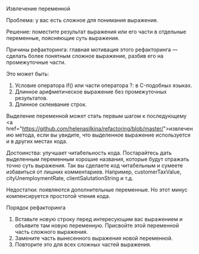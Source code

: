 Извлечение переменной

Проблема: у вас есть сложное для понимания выражение.

Решение: поместите результат выражения или его части в отдельные переменные, поясняющие суть выражения.

Причины рефакторинга: главная мотивация этого рефакторинга — сделать более понятным сложное выражение, разбив его на промежуточные части.

Это может быть:

1. Условие оператора if() или части оператора ?: в C-подобных языках.
2. Длинное арифметическое выражение без промежуточных результатов.
3. Длинное склеивание строк.

Выделение переменной может стать первым шагом к последующему <a href="https://github.com/helenasilkina/refactoring/blob/master/<a href="https://github.com/helenasilkina/refactoring/blob/master/"></a>">извлечению метода</a>, если вы увидите, что выделенное выражение используется и в других местах кода.

Достоинства: улучшает читабельность кода. Постарайтесь дать выделенным переменным хорошие названия, которые будут отражать точно суть выражения. Так вы сделаете код читабельным и сумеете избавиться от лишних комментариев. Например, customerTaxValue, cityUnemploymentRate, clientSalutationString и т.д.

Недостатки: появляются дополнительные переменные. Но этот минус компенсируется простотой чтения кода.

Порядок рефакторинга

1. Вставьте новую строку перед интересующим вас выражением и объявите там новую переменную. Присвойте этой переменной часть сложного выражения.
2. Замените часть вынесенного выражения новой переменной.
3. Повторите это для всех сложных частей выражения.

